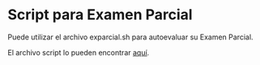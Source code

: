 # Script para Examen Parcial

Puede utilizar el archivo exparcial.sh para autoevaluar su Examen Parcial.

El archivo script lo pueden encontrar [aquí](https://github.com/prc-nmm/examenparcial/blob/main/ex_parcial.sh).

